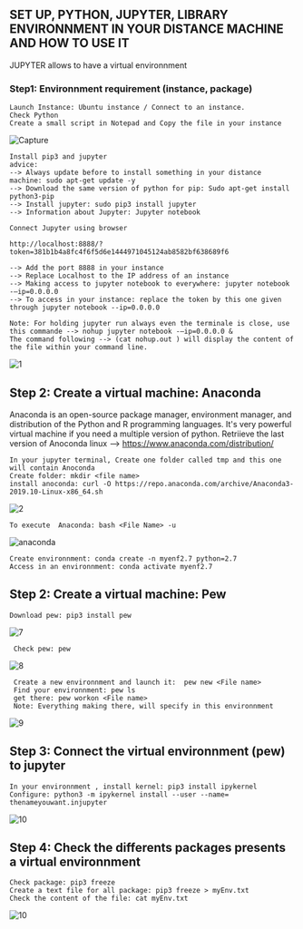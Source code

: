  ## SET UP, PYTHON, JUPYTER, LIBRARY ENVIRONNMENT IN YOUR DISTANCE MACHINE AND HOW TO USE IT ##
 
 JUPYTER allows to have a virtual environnment 
 
 ### Step1: Environnment requirement (instance, package) 
 
 ```{r}
 Launch Instance: Ubuntu instance / Connect to an instance.
 Check Python
 Create a small script in Notepad and Copy the file in your instance 
 ```
 ![Capture](https://user-images.githubusercontent.com/51121757/70653719-ebf4c280-1c4c-11ea-8749-5cb5f05f9c38.PNG)

 

 ```{r}
Install pip3 and jupyter
advice: 
--> Always update before to install something in your distance machine: sudo apt-get update -y
--> Download the same version of python for pip: Sudo apt-get install python3-pip
--> Install jupyter: sudo pip3 install jupyter 
--> Information about Jupyter: Jupyter notebook
```

```{r}
Connect Jupyter using browser

http://localhost:8888/?token=381b1b4a8fc4f6f5d6e1444971045124ab8582bf638689f6

--> Add the port 8888 in your instance 
--> Replace Localhost to the IP address of an instance
--> Making access to jupyter notebook to everywhere: jupyter notebook -–ip=0.0.0.0
--> To access in your instance: replace the token by this one given through jupyter notebook --ip=0.0.0.0

Note: For holding jupyter run always even the terminale is close, use this commande --> nohup jupyter notebook -–ip=0.0.0.0 & 
The command following --> (cat nohup.out ) will display the content of the file within your command line.

```
 
![1](https://user-images.githubusercontent.com/51121757/70657585-01211f80-1c54-11ea-9ea7-959ff07f8bcc.PNG)


 ## Step 2: Create a virtual machine: Anaconda
Anaconda is an open-source package manager, environment manager, and distribution of the Python and R programming languages. It's very powerful virtual machine if you need a multiple version of python.
Retriieve the last version of Anoconda linux --> https://www.anaconda.com/distribution/

```{r}
In your jupyter terminal, Create one folder called tmp and this one will contain Anoconda
Create folder: mkdir <file name>
install anoconda: curl -O https://repo.anaconda.com/archive/Anaconda3-2019.10-Linux-x86_64.sh
 ```
![2](https://user-images.githubusercontent.com/51121757/70663939-4ac43700-1c61-11ea-9d74-0d74a2cec485.PNG)


```{r}
To execute  Anaconda: bash <File Name> -u
``` 
![anaconda](https://user-images.githubusercontent.com/51121757/70666397-70a00a80-1c66-11ea-8589-a88ffd8663f0.PNG)

```{r}
Create environnment: conda create -n myenf2.7 python=2.7
Access in an environnment: conda activate myenf2.7
``` 

 ## Step 2: Create a virtual machine: Pew
 
```{r}
Download pew: pip3 install pew
``` 
 
 ![7](https://user-images.githubusercontent.com/51121757/70666095-dcce3e80-1c65-11ea-8b00-1c86e5718a0d.PNG)
 
```{r}
 Check pew: pew
 ```
 
![8](https://user-images.githubusercontent.com/51121757/70666152-fb343a00-1c65-11ea-8810-41b128e5a6ca.PNG)

 
```{r}
 Create a new environnment and launch it:  pew new <File name>
 Find your environnment: pew ls
 get there: pew workon <File name>
 Note: Everything making there, will specify in this environnment
```
 ![9](https://user-images.githubusercontent.com/51121757/70666937-a0034700-1c67-11ea-8da6-9d3db5108c76.PNG)
 

 
 ## Step 3: Connect the virtual environnment (pew) to jupyter
 
 
 ```{r}
 In your environnment , install kernel: pip3 install ipykernel 
 Configure: python3 -m ipykernel install --user --name= thenameyouwant.injupyter
 ``` 
 
 ![10](https://user-images.githubusercontent.com/51121757/70668631-0c804500-1c6c-11ea-8403-b84783d3e13c.PNG)

 
  ## Step 4: Check the differents packages presents a virtual environnment
 
  ```{r} 
 Check package: pip3 freeze 
 Create a text file for all package: pip3 freeze > myEnv.txt
 Check the content of the file: cat myEnv.txt
 ``` 
 
 ![10](https://user-images.githubusercontent.com/51121757/70669372-202cab00-1c6e-11ea-8610-0fb25ada255f.PNG)

 
 
 
